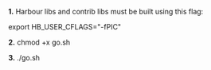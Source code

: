 **1.** Harbour libs and contrib libs must be built using this flag:

export HB_USER_CFLAGS="-fPIC"

**2.** chmod +x go.sh

**3.** ./go.sh
